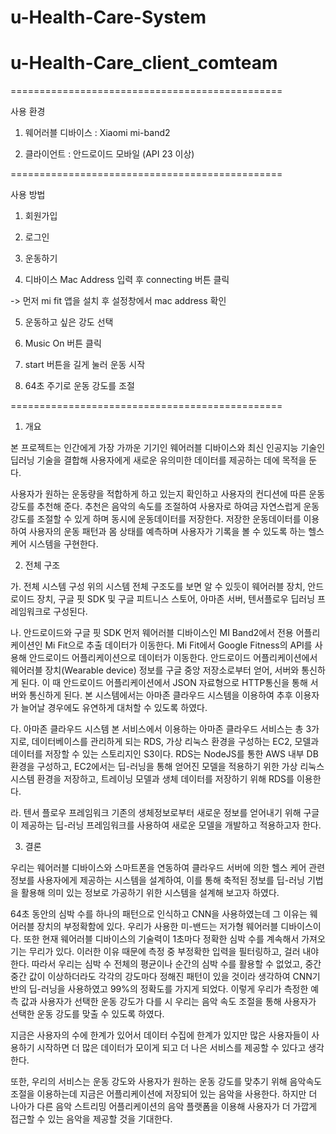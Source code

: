 # u-Health-Care-System
# u-Health-Care_client_comteam

===============================================

사용 환경

1. 웨어러블 디바이스 : Xiaomi mi-band2

2. 클라이언트 : 안드로이드 모바일 (API 23 이상)

===============================================

사용 방법

1. 회원가입

2. 로그인

3. 운동하기

4. 디바이스 Mac Address 입력 후 connecting 버튼 클릭 

-> 먼저 mi fit 앱을 설치 후 설정창에서 mac address 확인 

5. 운동하고 싶은 강도 선택

6. Music On 버튼 클릭

7. start 버튼을 길게 눌러 운동 시작

8. 64초 주기로 운동 강도를 조절 

===============================================


1. 개요

본 프로젝트는 인간에게 가장 가까운 기기인 웨어러블 디바이스와 최신 인공지능 기술인 딥러닝 기술을 결합해 사용자에게 새로운 유의미한 데이터를 제공하는 데에 목적을 둔다.

 사용자가 원하는 운동량을 적합하게 하고 있는지 확인하고 사용자의 컨디션에 따른 운동 강도를 추천해 준다. 추천은 음악의 속도를 조절하여 사용자로 하여금 자연스럽게 운동 강도를 조절할 수 있게 하며 동시에 운동데이터를 저장한다. 저장한 운동데이터를 이용하여 사용자의 운동 패턴과 몸 상태를 예측하며 사용자가 기록을 볼 수 있도록 하는 헬스 케어 시스템을 구현한다.


2. 전체 구조

가. 전체 시스템 구성 
 위의 시스템 전체 구조도를 보면 알 수 있듯이 웨어러블 장치, 안드로이드 장치, 구글 핏 SDK 및 구글 피트니스 스토어, 아마존 서버, 텐서플로우 딥러닝 프레임워크로 구성된다.




 나. 안드로이드와 구글 핏 SDK
 먼저 웨어러블 디바이스인 MI Band2에서 전용 어플리케이션인 Mi Fit으로 추출 데이터가 이동한다. Mi Fit에서 Google Fitness의 API를 사용해 안드로이드 어플리케이션으로 데이터가 이동한다. 안드로이드 어플리케이션에서 웨어러블 장치(Wearable device) 정보를 구글 중앙 저장소로부터 얻어, 서버와 통신하게 된다. 이 때 안드로이드 어플리케이션에서 JSON 자료형으로 HTTP통신을 통해 서버와 통신하게 된다. 본 시스템에서는 아마존 클라우드 시스템을 이용하여 추후 이용자가 늘어날 경우에도 유연하게 대처할 수 있도록 하였다.



다. 아마존 클라우드 시스템
 본 서비스에서 이용하는 아마존 클라우드 서비스는 총 3가지로, 데이터베이스를 관리하게 되는 RDS, 가상 리눅스 환경을 구성하는 EC2, 모델과 데이터를 저장할 수 있는 스토리지인 S3이다. RDS는 NodeJS를 통한 AWS 내부 DB 환경을 구성하고, EC2에서는 딥-러닝을 통해 얻어진 모델을 적용하기 위한 가상 리눅스 시스템 환경을 저장하고, 트레이닝 모델과 생체 데이터를 저장하기 위해 RDS를 이용한다.



라. 텐서 플로우 프레임워크
 기존의 생체정보로부터 새로운 정보를 얻어내기 위해 구글이 제공하는 딥-러닝 프레임워크를 사용하여 새로운 모델을 개발하고 적용하고자 한다.
 
 
 
 3. 결론
 
  우리는 웨어러블 디바이스와 스마트폰을 연동하여 클라우드 서버에 의한 헬스 케어 관련 정보를 사용자에게 제공하는 시스템을 설계하여, 이를 통해 축적된 정보를 딥-러닝 기법을 활용해 의미 있는 정보로 가공하기 위한 시스템을 설계해 보고자 하였다.
  
 64초 동안의 심박 수를 하나의 패턴으로 인식하고 CNN을 사용하였는데 그 이유는 웨어러블 장치의 부정확함에 있다. 우리가 사용한 미-밴드는 저가형 웨어러블 디바이스이다. 또한 현재 웨어러블 디바이스의 기술력이 1초마다 정확한 심박 수를 계속해서 가져오기는 무리가 있다. 이러한 이유 때문에 측정 중 부정확한 입력을 필터링하고, 걸러 내야한다. 따라서 우리는 심박 수 전체의 평균이나 순간의 심박 수를 활용할 수 없었고, 중간 중간 값이 이상하더라도 각각의 강도마다 정해진 패턴이 있을 것이라 생각하여 CNN기반의 딥-러닝을 사용하였고 99%의 정확도를 가지게 되었다. 이렇게 우리가 측정한 예측 값과 사용자가 선택한 운동 강도가 다를 시 우리는 음악 속도 조절을 통해 사용자가 선택한 운동 강도를 맞출 수 있도록 하였다.
 
 지금은 사용자의 수에 한계가 있어서 데이터 수집에 한계가 있지만 많은 사용자들이 사용하기 시작하면 더 많은 데이터가 모이게 되고 더 나은 서비스를 제공할 수 있다고 생각한다.
 
 또한, 우리의 서비스는 운동 강도와 사용자가 원하는 운동 강도를 맞추기 위해 음악속도 조절을 이용하는데 지금은 어플리케이션에 저장되어 있는 음악을 사용한다. 하지만  더 나아가 다른 음악 스트리밍 어플리케이션의 음악 플랫폼을 이용해 사용자가 더 가깝게 접근할 수 있는 음악을 제공할 것을 기대한다.
 
 
 
